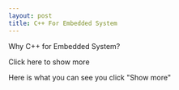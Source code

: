 ```yaml
---
layout: post
title: C++ For Embedded System
---
```


Why C++ for Embedded System?

Click here to show more

Here is what you can see you click "Show more"